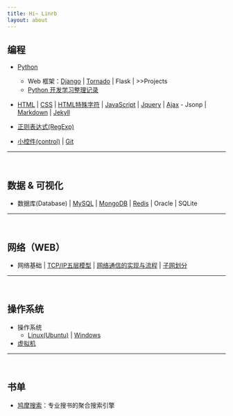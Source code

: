 ```yaml
---
title: Hi~ Linrb
layout: about
---
```

## 编程

- [Python]({{site.baseurl}}/2017/08/09/Python)
    - Web 框架：[Django]({{site.baseurl}}/2017/08/09/Django) | 
      [Tornado]() | 
      Flask | 
      \>>Projects
    - [Python 开发学习整理记录]({{site.baseurl}}/2017/08/09/Python_Full_Stack)
- [HTML]({{site.baseurl}}/2017/09/15/HTML) |
  [CSS]() |
  [HTML特殊字符]() |
  [JavaScript]({{site.baseurl}}/2017/09/17/JavaScript) |
  [Jquery]() |
  [Ajax]({{site.baseurl}}/2017/08/09/Ajax) - Jsonp |
  [Markdown](https://blog.csdn.net/qcx321/article/details/53780672) |
  [Jekyll]({{site.baseurl}}/2017/08/09/Jekyll)
  
- [正则表达式(RegExp)]({{site.baseurl}}/2017/08/13/re)
- [小控件(control)]() |
  [Git]()


***

<br>

## 数据 & 可视化

- 数据库(Database) |
  [MySQL]({{site.baseurl}}/2017/09/16/Mysql) |
  [MongoDB]() |
  [Redis]({{site.baseurl}}/2017/08/15/redis) |
  Oracle |
  SQLite

***

<br>

## 网络（WEB）

- 网络基础 |
  [TCP/IP五层模型]({{site.baseurl}}/2017/06/30/network-protocol-basics) |
  [网络通信的实现与流程]({{site.baseurl}}/2017/07/05/network-communications-achieve-and-process) |
  [子网划分]({{site.baseurl}}/2017/07/10/subnet-partition.md)

***

<br>

## 操作系统

- 操作系统
    - [Linux(Ubuntu)]({{site.baseurl}}/2017/08/16/Linux) |
      [Windows]()
- [虚拟机]()

***

<br>

## 书单

- [鸠摩搜索](https://www.jiumodiary.com/)：专业搜书的聚合搜索引擎